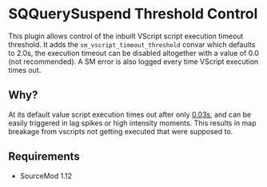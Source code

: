 # SQQuerySuspend Threshold Control

This plugin allows control of the inbuilt VScript script execution timeout threshold. It adds the `sm_vscript_timeout_threshold` convar which defaults to 2.0s, the execution timeout can be disabled altogether with a value of 0.0 (not recommended). A SM error is also logged every time VScript execution times out.

## Why?

At its default value script execution times out after only [0.03s](https://github.com/perilouswithadollarsign/cstrike15_src/blob/master/vscript/languages/squirrel/vsquirrel/vsquirrel.cpp#L1930), and can be easily triggered in lag spikes or high intensity moments. This results in map breakage from vscripts not getting executed that were supposed to.

## Requirements

- SourceMod 1.12